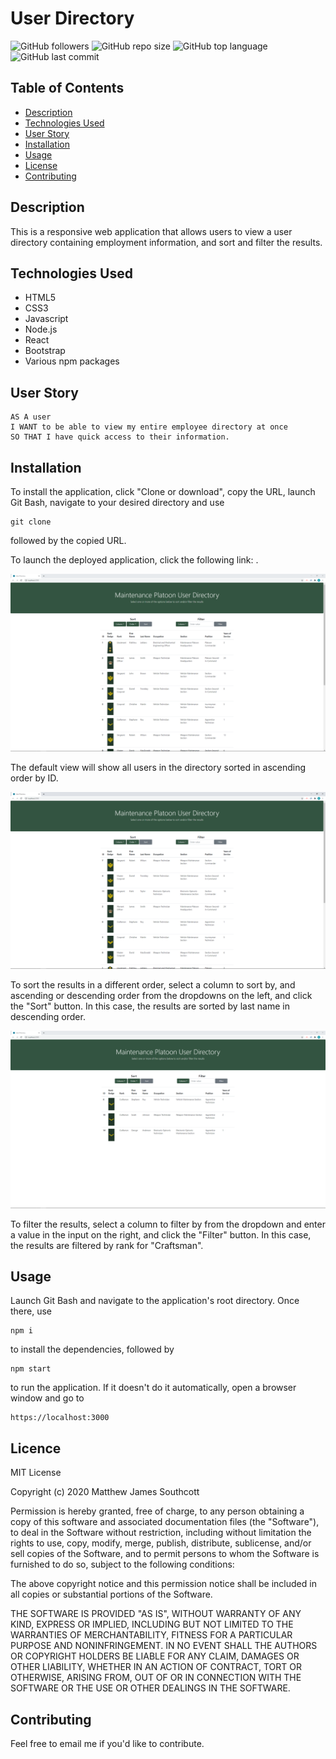 # User Directory

![GitHub followers](https://img.shields.io/github/followers/mjsouthcott?label=Follow&style=social)
![GitHub repo size](https://img.shields.io/github/repo-size/mjsouthcott/19-user-directory)
![GitHub top language](https://img.shields.io/github/languages/top/mjsouthcott/19-user-directory)
![GitHub last commit](https://img.shields.io/github/last-commit/mjsouthcott/19-user-directory)

## Table of Contents

* [Description](#description)
* [Technologies Used](#technologies-used)
* [User Story](#user-story)
* [Installation](#installation)
* [Usage](#usage)
* [License](#licence)
* [Contributing](#contributing)

## Description

This is a responsive web application that allows users to view a user directory containing employment information, and sort and filter the results.

## Technologies Used

* HTML5
* CSS3
* Javascript
* Node.js
* React
* Bootstrap
* Various npm packages

## User Story

```
AS A user
I WANT to be able to view my entire employee directory at once
SO THAT I have quick access to their information.
```

## Installation

To install the application, click "Clone or download", copy the URL, launch Git Bash, navigate to your desired directory and use
```
git clone
```
followed by the copied URL.

To launch the deployed application, click the following link: .

![Step 1](https://github.com/mjsouthcott/19-user-directory/blob/master/demo/image1.PNG)

The default view will show all users in the directory sorted in ascending order by ID.

![Step 2](https://github.com/mjsouthcott/19-user-directory/blob/master/demo/image2.PNG)

To sort the results in a different order, select a column to sort by, and ascending or descending order from the dropdowns on the left, and click the "Sort" button. In this case, the results are sorted by last name in descending order.

![Step 3](https://github.com/mjsouthcott/19-user-directory/blob/master/demo/image3.PNG)

To filter the results, select a column to filter by from the dropdown and enter a value in the input on the right, and click the "Filter" button. In this case, the results are filtered by rank for "Craftsman".

## Usage

Launch Git Bash and navigate to the application's root directory. Once there, use
```
npm i
```
to install the dependencies, followed by
```
npm start
```
to run the application. If it doesn't do it automatically, open a browser window and go to
```
https://localhost:3000
```

## Licence

MIT License

Copyright (c) 2020 Matthew James Southcott

Permission is hereby granted, free of charge, to any person obtaining a copy of this software and associated documentation files (the "Software"), to deal in the Software without restriction, including without limitation the rights to use, copy, modify, merge, publish, distribute, sublicense, and/or sell copies of the Software, and to permit persons to whom the Software is furnished to do so, subject to the following conditions:

The above copyright notice and this permission notice shall be included in all copies or substantial portions of the Software.

THE SOFTWARE IS PROVIDED "AS IS", WITHOUT WARRANTY OF ANY KIND, EXPRESS OR IMPLIED, INCLUDING BUT NOT LIMITED TO THE WARRANTIES OF MERCHANTABILITY, FITNESS FOR A PARTICULAR PURPOSE AND NONINFRINGEMENT. IN NO EVENT SHALL THE AUTHORS OR COPYRIGHT HOLDERS BE LIABLE FOR ANY CLAIM, DAMAGES OR OTHER LIABILITY, WHETHER IN AN ACTION OF CONTRACT, TORT OR OTHERWISE, ARISING FROM, OUT OF OR IN CONNECTION WITH THE SOFTWARE OR THE USE OR OTHER DEALINGS IN THE SOFTWARE.

## Contributing

Feel free to email me if you'd like to contribute.
